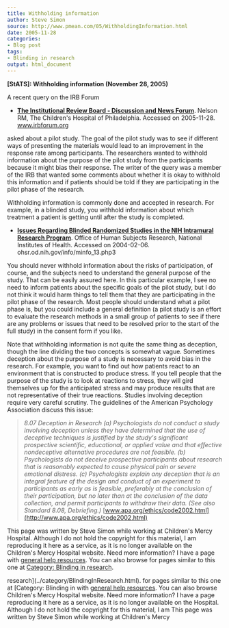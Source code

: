 ```yaml
---
title: Withholding information
author: Steve Simon
source: http://www.pmean.com/05/WithholdingInformation.html
date: 2005-11-28
categories:
- Blog post
tags:
- Blinding in research
output: html_document
---
```

**[StATS]: Withholding information (November 28,
2005)**

A recent query on the IRB Forum

-   **[The Institutional Review Board - Discussion and News
    Forum](http://www.irbforum.org)**. Nelson RM, The Children's
    Hospital of Philadelphia. Accessed on 2005-11-28. www.irbforum.org

asked about a pilot study. The goal of the pilot study was to see if
different ways of presenting the materials would lead to an improvement
in the response rate among participants. The researchers wanted to
withhold information about the purpose of the pilot study from the
participants because it might bias their response. The writer of the
query was a member of the IRB that wanted some comments about whether it
is okay to withhold this information and if patients should be told if
they are participating in the pilot phase of the research.

Withholding information is commonly done and accepted in research. For
example, in a blinded study, you withhold information about which
treatment a patient is getting until after the study is completed.

-   **[Issues Regarding Blinded Randomized Studies in the NIH Intramural
    Research Program](http://ohsr.od.nih.gov/info/minfo_13.php3)**.
    Office of Human Subjects Research, National Institutes of Health.
    Accessed on 2004-02-06. ohsr.od.nih.gov/info/minfo\_13.php3

You should never withhold information about the risks of participation,
of course, and the subjects need to understand the general purpose of
the study. That can be easily assured here. In this particular example,
I see no need to inform patients about the specific goals of the pilot
study, but I do not think it would harm things to tell them that they
are participating in the pilot phase of the research. Most people should
understand what a pilot phase is, but you could include a general
definition (a pilot study is an effort to evaluate the research methods
in a small group of patients to see if there are any problems or issues
that need to be resolved prior to the start of the full study) in the
consent form if you like.

Note that withholding information is not quite the same thing as
deception, though the line dividing the two concepts is somewhat vague.
Sometimes deception about the purpose of a study is necessary to avoid
bias in the research. For example, you want to find out how patients
react to an environment that is constructed to produce stress. If you
tell people that the purpose of the study is to look at reactions to
stress, they will gird themselves up for the anticipated stress and may
produce results that are not representative of their true reactions.
Studies involving deception require very careful scrutiny. The
guidelines of the American Psychology Association discuss this issue:

> *8.07 Deception in Research (a) Psychologists do not conduct a study
> involving deception unless they have determined that the use of
> deceptive techniques is justified by the study's significant
> prospective scientific, educational, or applied value and that
> effective nondeceptive alternative procedures are not feasible. (b)
> Psychologists do not deceive prospective participants about research
> that is reasonably expected to cause physical pain or severe emotional
> distress. (c) Psychologists explain any deception that is an integral
> feature of the design and conduct of an experiment to participants as
> early as is feasible, preferably at the conclusion of their
> participation, but no later than at the conclusion of the data
> collection, and permit participants to withdraw their data. (See also
> Standard 8.08, Debriefing.)*
> [www.apa.org/ethics/code2002.html](http://www.apa.org/ethics/code2002.html)

This page was written by Steve Simon while working at Children's Mercy
Hospital. Although I do not hold the copyright for this material, I am
reproducing it here as a service, as it is no longer available on the
Children's Mercy Hospital website. Need more information? I have a page
with [general help resources](../GeneralHelp.html). You can also browse
for pages similar to this one at [Category: Blinding in
research](../category/BlindingInResearch.html).
<!---More--->
research](../category/BlindingInResearch.html).
for pages similar to this one at [Category: Blinding in
with [general help resources](../GeneralHelp.html). You can also browse
Children's Mercy Hospital website. Need more information? I have a page
reproducing it here as a service, as it is no longer available on the
Hospital. Although I do not hold the copyright for this material, I am
This page was written by Steve Simon while working at Children's Mercy

<!---Do not use
**[StATS]: Withholding information (November 28,
This page was written by Steve Simon while working at Children's Mercy
Hospital. Although I do not hold the copyright for this material, I am
reproducing it here as a service, as it is no longer available on the
Children's Mercy Hospital website. Need more information? I have a page
with [general help resources](../GeneralHelp.html). You can also browse
for pages similar to this one at [Category: Blinding in
research](../category/BlindingInResearch.html).
--->

